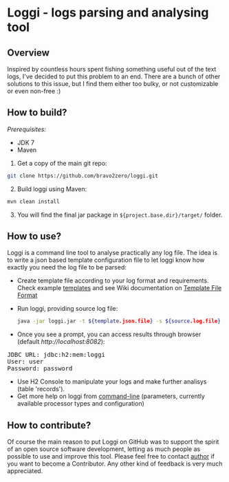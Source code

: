 Loggi - logs parsing and analysing tool
=======================================

Overview
--------
Inspired by countless hours spent fishing something useful out of the text logs, I've decided to put this problem to an end. There are a bunch of other solutions to this issue, but I find them either too bulky, or not customizable or even non-free :)

How to build?
-------------

*Prerequisites:*
* JDK 7
* Maven

1. Get a copy of the main git repo:

  ```bash
  git clone https://github.com/bravo2zero/loggi.git
  ```

2. Build loggi using Maven:

  ``` bash
  mvn clean install
  ```

3. You will find the final jar package in `${project.base.dir}/target/` folder.

How to use?
-----------
Loggi is a command line tool to analyse practically any log file. The idea is to write a json based template configuration file to let loggi know how exactly you need the log file to be parsed:
* Create template file according to your log format and requirements. Check example [templates](https://github.com/bravo2zero/loggi/tree/master/templates) and see Wiki documentation on [Template File Format](https://github.com/bravo2zero/loggi/wiki/Template-File-Format)
* Run loggi, providing source log file:

  ``` bash
  java -jar loggi.jar -t ${template.json.file} -s ${source.log.file}
  ```
* Once you see a prompt, you can access results through browser (default *http://localhost:8082*):
<pre>
JDBC URL: jdbc:h2:mem:loggi
User: user
Password: password
</pre>
* Use H2 Console to manipulate your logs and make further analisys (table 'records').
* Get more help on loggi from [command-line](https://github.com/bravo2zero/loggi/wiki/Help) (parameters, currently available processor types and configuration)

How to contribute?
------------------
Of course the main reason to put Loggi on GitHub was to support the spirit of an open source software development, letting as much people as possible to use and improve this tool. Please feel free to contact [author](https://github.com/bravo2zero) if you want to become a Contributor. Any other kind of feedback is very much appreciated.
